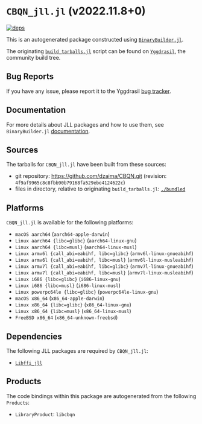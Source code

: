 # `CBQN_jll.jl` (v2022.11.8+0)

[![deps](https://juliahub.com/docs/CBQN_jll/deps.svg)](https://juliahub.com/ui/Packages/CBQN_jll/UMS8A?page=2)

This is an autogenerated package constructed using [`BinaryBuilder.jl`](https://github.com/JuliaPackaging/BinaryBuilder.jl).

The originating [`build_tarballs.jl`](https://github.com/JuliaPackaging/Yggdrasil/blob/f47234c6c33215e320ac133a462d031bae4ca527/C/CBQN/build_tarballs.jl) script can be found on [`Yggdrasil`](https://github.com/JuliaPackaging/Yggdrasil/), the community build tree.

## Bug Reports

If you have any issue, please report it to the Yggdrasil [bug tracker](https://github.com/JuliaPackaging/Yggdrasil/issues).

## Documentation

For more details about JLL packages and how to use them, see `BinaryBuilder.jl` [documentation](https://docs.binarybuilder.org/stable/jll/).

## Sources

The tarballs for `CBQN_jll.jl` have been built from these sources:

* git repository: https://github.com/dzaima/CBQN.git (revision: `4f9af9965c8c8fbb90b79168fa529ebe4124622c`)
* files in directory, relative to originating `build_tarballs.jl`: [`./bundled`](https://github.com/JuliaPackaging/Yggdrasil/tree/f47234c6c33215e320ac133a462d031bae4ca527/C/CBQN/bundled)

## Platforms

`CBQN_jll.jl` is available for the following platforms:

* `macOS aarch64` (`aarch64-apple-darwin`)
* `Linux aarch64 {libc=glibc}` (`aarch64-linux-gnu`)
* `Linux aarch64 {libc=musl}` (`aarch64-linux-musl`)
* `Linux armv6l {call_abi=eabihf, libc=glibc}` (`armv6l-linux-gnueabihf`)
* `Linux armv6l {call_abi=eabihf, libc=musl}` (`armv6l-linux-musleabihf`)
* `Linux armv7l {call_abi=eabihf, libc=glibc}` (`armv7l-linux-gnueabihf`)
* `Linux armv7l {call_abi=eabihf, libc=musl}` (`armv7l-linux-musleabihf`)
* `Linux i686 {libc=glibc}` (`i686-linux-gnu`)
* `Linux i686 {libc=musl}` (`i686-linux-musl`)
* `Linux powerpc64le {libc=glibc}` (`powerpc64le-linux-gnu`)
* `macOS x86_64` (`x86_64-apple-darwin`)
* `Linux x86_64 {libc=glibc}` (`x86_64-linux-gnu`)
* `Linux x86_64 {libc=musl}` (`x86_64-linux-musl`)
* `FreeBSD x86_64` (`x86_64-unknown-freebsd`)

## Dependencies

The following JLL packages are required by `CBQN_jll.jl`:

* [`Libffi_jll`](https://github.com/JuliaBinaryWrappers/Libffi_jll.jl)

## Products

The code bindings within this package are autogenerated from the following `Products`:

* `LibraryProduct`: `libcbqn`
